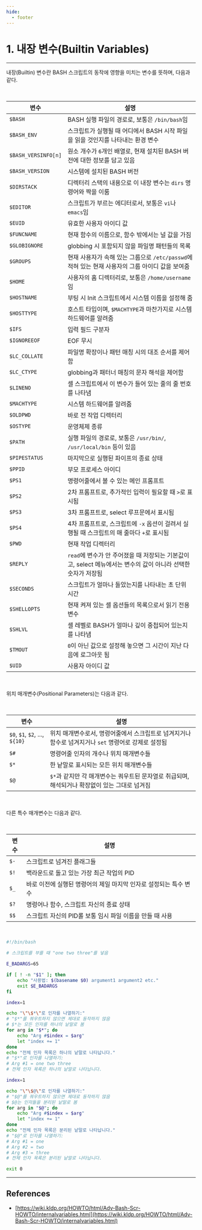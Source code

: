 ```yaml
---
hide:
  - footer
---
```


# 1. 내장 변수(Builtin Variables)

---

내장(Builtin) 변수란 BASH 스크립트의 동작에 영향을 미치는 변수를 뜻하며, 다음과 같다.

<br/>

| 변수                | 설명                                                                                                          |
| ------------------- | ------------------------------------------------------------------------------------------------------------- |
| `$BASH`             | BASH 실행 파일의 경로로, 보통은 `/bin/bash`임                                                                 |
| `$BASH_ENV`         | 스크립트가 실행될 때 어디에서 BASH 시작 파일을 읽을 것인지를 나타내는 환경 변수                               |
| `$BASH_VERSINFO[n]` | 원소 개수가 `6`개인 배열로, 현재 설치된 BASH 버전에 대한 정보를 담고 있음                                     |
| `$BASH_VERSION`     | 시스템에 설치된 BASH 버전                                                                                     |
| `$DIRSTACK`         | 디렉터리 스택의 내용으로 이 내장 변수는 `dirs` 명령어와 짝을 이룸                                             |
| `$EDITOR`           | 스크립트가 부르는 에디터로서, 보통은 `vi`나 `emacs`임                                                         |
| `$EUID`             | 유효한 사용자 아이디 값                                                                                       |
| `$FUNCNAME`         | 현재 함수의 이름으로, 함수 밖에서는 널 값을 가짐                                                              |
| `$GLOBIGNORE`       | globbing 시 포함되지 않을 파일명 패턴들의 목록                                                                |
| `$GROUPS`           | 현재 사용자가 속해 있는 그룹으로 `/etc/passwd`에 적혀 있는 현재 사용자의 그룹 아이디 값을 보여줌              |
| `$HOME`             | 사용자의 홈 디렉터리로, 보통은 `/home/username`임                                                             |
| `$HOSTNAME`         | 부팅 시 Init 스크립트에서 시스템 이름을 설정해 줌                                                             |
| `$HOSTTYPE`         | 호스트 타입이며, `$MACHTYPE`과 마찬가지로 시스템 하드웨어를 알려줌                                            |
| `$IFS`              | 입력 필드 구분자                                                                                              |
| `$IGNOREEOF`        | EOF 무시                                                                                                      |
| `$LC_COLLATE`       | 파일명 확장이나 패턴 매칭 시의 대조 순서를 제어함                                                             |
| `$LC_CTYPE`         | globbing과 패터너 매칭의 문자 해석을 제어함                                                                   |
| `$LINENO`           | 셸 스크립트에서 이 변수가 들어 있는 줄의 줄 번호를 나타냄                                                     |
| `$MACHTYPE`         | 시스템 하드웨어를 알려줌                                                                                      |
| `$OLDPWD`           | 바로 전 작업 디렉터리                                                                                         |
| `$OSTYPE`           | 운영체제 종류                                                                                                 |
| `$PATH`             | 실행 파일의 경로로, 보통은 `/usr/bin/`, `/usr/local/bin` 등이 있음                                            |
| `$PIPESTATUS`       | 마지막으로 실행된 파이프의 종료 상태                                                                          |
| `$PPID`             | 부모 프로세스 아이디                                                                                          |
| `$PS1`              | 명령어줄에서 볼 수 있는 메인 프롬프트                                                                         |
| `$PS2`              | 2차 프롬프트로, 추가적인 입력이 필요할 때 `>`로 표시됨                                                        |
| `$PS3`              | 3차 프롬프트로, select 루프문에서 표시됨                                                                      |
| `$PS4`              | 4차 프롬프트로, 스크립트에 `-x` 옵션이 걸려서 실행될 때 스크립트의 매 줄마다 `+`로 표시됨                     |
| `$PWD`              | 현재 작업 디렉터리                                                                                            |
| `$REPLY`            | `read`에 변수가 안 주어졌을 때 저장되는 기본값이고, select 메뉴에서는 변수의 값이 아니라 선택한 숫자가 저장됨 |
| `$SECONDS`          | 스크립트가 얼마나 돌았는지를 나타내는 초 단위 시간                                                            |
| `$SHELLOPTS`        | 현재 켜져 있는 셸 옵션들의 목록으로서 읽기 전용 변수                                                          |
| `$SHLVL`            | 셸 레벨로 BASH가 얼마나 깊이 중첩되어 있는지를 나타냄                                                         |
| `$TMOUT`            | `0`이 아닌 값으로 설정해 놓으면 그 시간이 지난 다음에 로그아웃 됨                                             |
| `$UID`              | 사용자 아이디 값                                                                                              |

<br/>

위치 매개변수(Positional Parameters)는 다음과 같다.

<br/>

| 변수                           | 설명                                                                                                 |
| ------------------------------ | ---------------------------------------------------------------------------------------------------- |
| `$0`, `$1`, `$2`, ..., `${10}` | 위치 매개변수로서, 명령어줄에서 스크립트로 넘겨지거나 함수로 넘겨지거나 `set` 명령어로 강제로 설정됨 |
| `$#`                           | 명령어줄 인자의 개수나 위치 매개변수들                                                               |
| `$*`                           | 한 낱말로 표시되는 모든 위치 매개변수들                                                              |
| `$@`                           | `$*`과 같지만 각 매개변수는 쿼우트된 문자열로 취급되며, 해석되거나 확장없이 있는 그대로 넘겨짐       |

<br/>

다른 특수 매개변수는 다음과 같다.

<br/>

| 변수 | 설명                                                              |
| ---- | ----------------------------------------------------------------- |
| `$-` | 스크립트로 넘겨진 플래그들                                        |
| `$!` | 백라운드로 돌고 있는 가장 최근 작업의 PID                         |
| `$_` | 바로 이전에 실행된 명령어의 제일 마지막 인자로 설정되는 특수 변수 |
| `$?` | 명령어나 함수, 스크립트 자신의 종료 상태                          |
| `$$` | 스크립트 자신의 PID롤 보통 임시 파일 이름을 만들 때 사용          |

<br/>

```bash title="$*과 $@로 인자를 나열하기"
#!/bin/bash

# 스크립트를 부를 때 "one two three"를 넣음

E_BADARGS=65

if [ ! -n "$1" ]; then
    echo "사용법: $(basename $0) argument1 argument2 etc."
    exit $E_BADARGS
fi

index=1

echo "\"\$*\"로 인자를 나열하기:"
# "$*"를 쿼우트하지 않으면 제대로 동작하지 않음
# $*는 모든 인자를 하나의 낱말로 봄
for arg in "$*"; do
    echo "Arg #$index = $arg"
    let "index += 1"
done
echo "전체 인자 목록은 하나의 낱말로 나타납니다."
# "$*"로 인자를 나열하기:
# Arg #1 = one two three
# 전체 인자 목록은 하나의 낱말로 나타납니다.

index=1

echo "\"\$@\"로 인자를 나열하기:"
# "$@"를 쿼우트하지 않으면 제대로 동작하지 않음
# $@는 인자들을 분리된 낱말로 봄
for arg in "$@"; do
    echo "Arg #$index = $arg"
    let "index += 1"
done
echo "전체 인자 목록은 분리된 낱말로 나타납니다."
# "$@"로 인자를 나열하기:
# Arg #1 = one
# Arg #2 = two
# Arg #3 = three
# 전체 인자 목록은 분리된 낱말로 나타납니다.

exit 0
```

---

## References

- [https://wiki.kldp.org/HOWTO/html/Adv-Bash-Scr-HOWTO/internalvariables.html](https://wiki.kldp.org/HOWTO/html/Adv-Bash-Scr-HOWTO/internalvariables.html)
